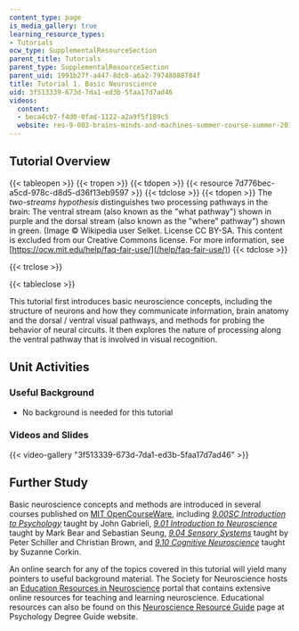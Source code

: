 ```yaml
---
content_type: page
is_media_gallery: true
learning_resource_types:
- Tutorials
ocw_type: SupplementalResourceSection
parent_title: Tutorials
parent_type: SupplementalResourceSection
parent_uid: 1991b27f-a447-8dc0-a6a2-79748088784f
title: Tutorial 1. Basic Neuroscience
uid: 3f513339-673d-7da1-ed3b-5faa17d7ad46
videos:
  content:
  - beca4cb7-f4d0-0fad-1122-a2a9f5f189c5
  website: res-9-003-brains-minds-and-machines-summer-course-summer-2015
---
```


Tutorial Overview
-----------------

{{< tableopen >}}
{{< tropen >}}
{{< tdopen >}}
{{< resource 7d776bec-a5cd-978c-d8d5-d36f13eb9597 >}}
{{< tdclose >}}
{{< tdopen >}}
The _two-streams hypothesis_ distinguishes two processing pathways in the brain: The ventral stream (also known as the "what pathway") shown in purple and the dorsal stream (also known as the "where" pathway") shown in green. (Image © Wikipedia user Selket. License CC BY-SA. This content is excluded from our Creative Commons license. For more information, see [https://ocw.mit.edu/help/faq-fair-use/](/help/faq-fair-use/))
{{< tdclose >}}

{{< trclose >}}

{{< tableclose >}}

This tutorial first introduces basic neuroscience concepts, including the structure of neurons and how they communicate information, brain anatomy and the dorsal / ventral visual pathways, and methods for probing the behavior of neural circuits. It then explores the nature of processing along the ventral pathway that is involved in visual recognition.

Unit Activities
---------------

### Useful Background

*   No background is needed for this tutorial

### Videos and Slides

{{< video-gallery "3f513339-673d-7da1-ed3b-5faa17d7ad46" >}}


Further Study
-------------

Basic neuroscience concepts and methods are introduced in several courses published on [MIT OpenCourseWare](./resolveuid/05fcbd61fbc5de632b9274d820e4fd60), including [_9.00SC Introduction to Psychology_](/courses/9-00sc-introduction-to-psychology-fall-2011/) taught by John Gabrieli, [_9.01 Introduction to Neuroscience_](/courses/9-01-introduction-to-neuroscience-fall-2007/) taught by Mark Bear and Sebastian Seung, [_9.04 Sensory Systems_](/courses/9-04-sensory-systems-fall-2013/) taught by Peter Schiller and Christian Brown, and [_9.10 Cognitive Neuroscience_](/courses/9-10-cognitive-neuroscience-spring-2006/) taught by Suzanne Corkin.

An online search for any of the topics covered in this tutorial will yield many pointers to useful background material. The Society for Neuroscience hosts an [Education Resources in Neuroscience](https://www.sfn.org/Initiatives/Public-Education-Programs) portal that contains extensive online resources for teaching and learning neuroscience. Educational resources can also be found on this [Neuroscience Resource Guide](http://psychologydegreeguide.org/neuroscience-resource-guide/) page at Psychology Degree Guide website.